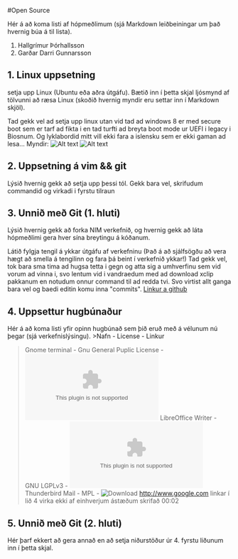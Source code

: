 #Open Source

Hér á að koma listi af hópmeðlimum (sjá Markdown leiðbeiningar um það hvernig búa á til lista).

1. Hallgrímur Þórhallsson
2. Garðar Darri Gunnarsson

## 1. Linux uppsetning

setja upp Linux (Ubuntu eða aðra útgáfu). Bætið inn í þetta skjal ljósmynd af tölvunni að ræsa Linux (skoðið hvernig myndir eru settar inn í Markdown skjöl).


Tad gekk vel ad setja upp linux utan vid tad ad windows 8 er med secure boot sem er tarf ad fikta i en tad turfti ad breyta boot mode ur UEFI i legacy i Biosnum. Og lyklabordid mitt vill ekki fara a islensku sem er ekki gaman ad lesa...
Myndir:
![Alt text](https://raw.github.com/gardarg13/INTOmarkdown/master/mynd1.jpg)
![Alt text](https://raw.github.com/gardarg13/INTOmarkdown/master/mynd2.jpg)
## 2. Uppsetning á vim && git

Lýsið hvernig gekk að setja upp þessi tól.
Gekk bara vel, skrifudum commandid og virkadi i fyrstu tilraun
## 3. Unnið með Git (1. hluti)

Lýsið hvernig gekk að forka NIM verkefnið, og hvernig gekk að láta hópmeðlimi gera hver sína breytingu á kóðanum.

Látið fylgja tengil á ykkar útgáfu af verkefninu (Það á að sjálfsögðu að vera hægt að smella á tengilinn og fara þá beint í verkefnið ykkar!)
Tad gekk vel, tok bara sma tima ad hugsa tetta i gegn og atta sig a umhverfinu sem vid vorum ad vinna i, svo lentum vid i vandraedum med ad download xclip pakkanum en notudum onnur command til ad redda tvi. Svo virtist allt ganga bara vel og baedi editin komu inna "commits".
[Linkur a github](https://github.com/gardarg13/INTOPrufa)
## 4. Uppsettur hugbúnaður

Hér á að koma listi yfir opinn hugbúnað sem þið eruð með á vélunum nú þegar (sjá verkefnislýsingu).
	>Nafn - License - Linkur
>Gnome terminal - Gnu General Puplic License - ![Download](www.google.com) 
>LibreOffice Writer - GNU LGPLv3 - ![Downlod](www.google.com)
>Thunderbird Mail - MPL - ![Download](https://github.com/gardarg13/INTOPrufa)
http://www.google.com
linkar í lið 4 virka ekki af einhverjum ástæðum
skrifað 00:02

## 5. Unnið með Git (2. hluti)

Hér þarf ekkert að gera annað en að setja niðurstöður úr 4. fyrstu liðunum inn í þetta skjal.
